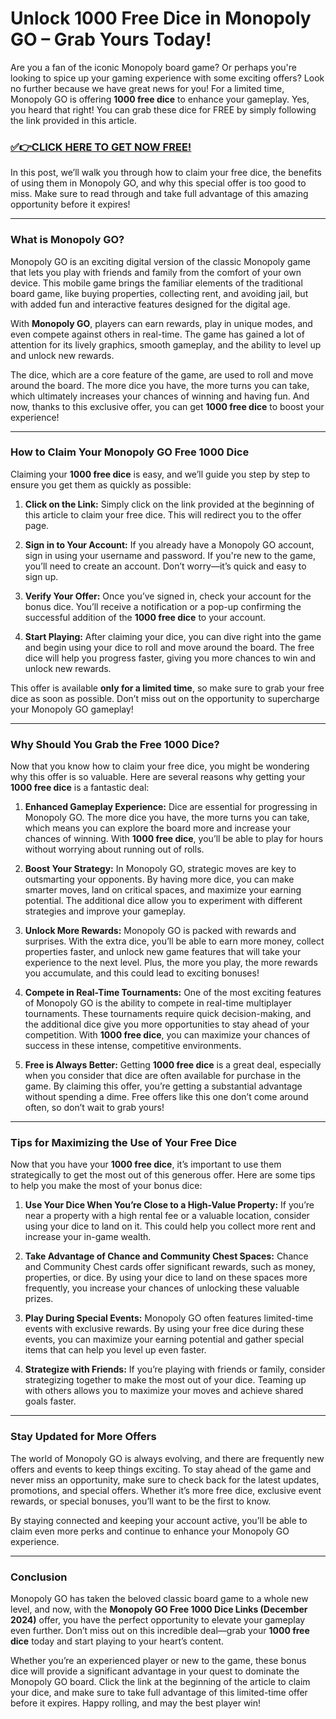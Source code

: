# Unlock 1000 Free Dice in Monopoly GO – Grab Yours Today!

Are you a fan of the iconic Monopoly board game? Or perhaps you're looking to spice up your gaming experience with some exciting offers? Look no further because we have great news for you! For a limited time, Monopoly GO is offering **1000 free dice** to enhance your gameplay. Yes, you heard that right! You can grab these dice for FREE by simply following the link provided in this article.

### [✅👉CLICK HERE TO GET NOW FREE!](https://freeforyou.xyz/monopoly/go/)

In this post, we’ll walk you through how to claim your free dice, the benefits of using them in Monopoly GO, and why this special offer is too good to miss. Make sure to read through and take full advantage of this amazing opportunity before it expires!

---

### **What is Monopoly GO?**

Monopoly GO is an exciting digital version of the classic Monopoly game that lets you play with friends and family from the comfort of your own device. This mobile game brings the familiar elements of the traditional board game, like buying properties, collecting rent, and avoiding jail, but with added fun and interactive features designed for the digital age.

With **Monopoly GO**, players can earn rewards, play in unique modes, and even compete against others in real-time. The game has gained a lot of attention for its lively graphics, smooth gameplay, and the ability to level up and unlock new rewards.

The dice, which are a core feature of the game, are used to roll and move around the board. The more dice you have, the more turns you can take, which ultimately increases your chances of winning and having fun. And now, thanks to this exclusive offer, you can get **1000 free dice** to boost your experience!

---

### **How to Claim Your Monopoly GO Free 1000 Dice**

Claiming your **1000 free dice** is easy, and we’ll guide you step by step to ensure you get them as quickly as possible:

1. **Click on the Link:** Simply click on the link provided at the beginning of this article to claim your free dice. This will redirect you to the offer page.
   
2. **Sign in to Your Account:** If you already have a Monopoly GO account, sign in using your username and password. If you're new to the game, you’ll need to create an account. Don’t worry—it’s quick and easy to sign up.

3. **Verify Your Offer:** Once you’ve signed in, check your account for the bonus dice. You’ll receive a notification or a pop-up confirming the successful addition of the **1000 free dice** to your account.

4. **Start Playing:** After claiming your dice, you can dive right into the game and begin using your dice to roll and move around the board. The free dice will help you progress faster, giving you more chances to win and unlock new rewards.

This offer is available **only for a limited time**, so make sure to grab your free dice as soon as possible. Don’t miss out on the opportunity to supercharge your Monopoly GO gameplay!

---

### **Why Should You Grab the Free 1000 Dice?**

Now that you know how to claim your free dice, you might be wondering why this offer is so valuable. Here are several reasons why getting your **1000 free dice** is a fantastic deal:

1. **Enhanced Gameplay Experience:**
   Dice are essential for progressing in Monopoly GO. The more dice you have, the more turns you can take, which means you can explore the board more and increase your chances of winning. With **1000 free dice**, you’ll be able to play for hours without worrying about running out of rolls.

2. **Boost Your Strategy:**
   In Monopoly GO, strategic moves are key to outsmarting your opponents. By having more dice, you can make smarter moves, land on critical spaces, and maximize your earning potential. The additional dice allow you to experiment with different strategies and improve your gameplay.

3. **Unlock More Rewards:**
   Monopoly GO is packed with rewards and surprises. With the extra dice, you’ll be able to earn more money, collect properties faster, and unlock new game features that will take your experience to the next level. Plus, the more you play, the more rewards you accumulate, and this could lead to exciting bonuses!

4. **Compete in Real-Time Tournaments:**
   One of the most exciting features of Monopoly GO is the ability to compete in real-time multiplayer tournaments. These tournaments require quick decision-making, and the additional dice give you more opportunities to stay ahead of your competition. With **1000 free dice**, you can maximize your chances of success in these intense, competitive environments.

5. **Free is Always Better:**
   Getting **1000 free dice** is a great deal, especially when you consider that dice are often available for purchase in the game. By claiming this offer, you’re getting a substantial advantage without spending a dime. Free offers like this one don’t come around often, so don’t wait to grab yours!

---

### **Tips for Maximizing the Use of Your Free Dice**

Now that you have your **1000 free dice**, it’s important to use them strategically to get the most out of this generous offer. Here are some tips to help you make the most of your bonus dice:

1. **Use Your Dice When You’re Close to a High-Value Property:**
   If you’re near a property with a high rental fee or a valuable location, consider using your dice to land on it. This could help you collect more rent and increase your in-game wealth.

2. **Take Advantage of Chance and Community Chest Spaces:**
   Chance and Community Chest cards offer significant rewards, such as money, properties, or dice. By using your dice to land on these spaces more frequently, you increase your chances of unlocking these valuable prizes.

3. **Play During Special Events:**
   Monopoly GO often features limited-time events with exclusive rewards. By using your free dice during these events, you can maximize your earning potential and gather special items that can help you level up even faster.

4. **Strategize with Friends:**
   If you’re playing with friends or family, consider strategizing together to make the most out of your dice. Teaming up with others allows you to maximize your moves and achieve shared goals faster.

---

### **Stay Updated for More Offers**

The world of Monopoly GO is always evolving, and there are frequently new offers and events to keep things exciting. To stay ahead of the game and never miss an opportunity, make sure to check back for the latest updates, promotions, and special offers. Whether it’s more free dice, exclusive event rewards, or special bonuses, you’ll want to be the first to know.

By staying connected and keeping your account active, you’ll be able to claim even more perks and continue to enhance your Monopoly GO experience.

---

### **Conclusion**

Monopoly GO has taken the beloved classic board game to a whole new level, and now, with the **Monopoly GO Free 1000 Dice Links (December 2024)** offer, you have the perfect opportunity to elevate your gameplay even further. Don’t miss out on this incredible deal—grab your **1000 free dice** today and start playing to your heart’s content.

Whether you’re an experienced player or new to the game, these bonus dice will provide a significant advantage in your quest to dominate the Monopoly GO board. Click the link at the beginning of the article to claim your dice, and make sure to take full advantage of this limited-time offer before it expires. Happy rolling, and may the best player win!

